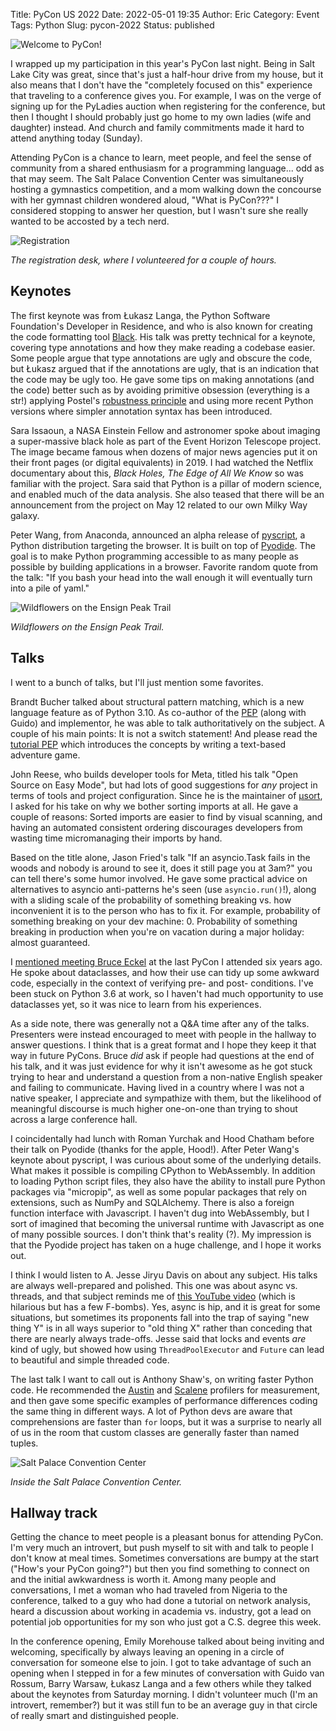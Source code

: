 Title: PyCon US 2022
Date: 2022-05-01 19:35
Author: Eric
Category: Event
Tags: Python
Slug: pycon-2022
Status: published

![Welcome to PyCon!]({static}/images/pycon-2022-welcome.jpg)

I wrapped up my participation in this year's PyCon last night. Being in Salt
Lake City was great, since that's just a half-hour drive from my house, but it
also means that I don't have the "completely focused on this" experience that
traveling to a conference gives you. For example, I was on the verge of signing
up for the PyLadies auction when registering for the conference, but then I
thought I should probably just go home to my own ladies (wife and daughter)
instead. And church and family commitments made it hard to attend anything
today (Sunday).

Attending PyCon is a chance to learn, meet people, and feel the sense of
community from a shared enthusiasm for a programming language... odd as that
may seem. The Salt Palace Convention Center was simultaneously hosting a
gymnastics competition, and a mom walking down the concourse with her gymnast
children wondered aloud, "What is PyCon???" I considered stopping to answer her
question, but I wasn't sure she really wanted to be accosted by a tech nerd.

![Registration]({static}/images/pycon-2022-registration.jpg)

*The registration desk, where I volunteered for a couple of hours.*

## Keynotes

The first keynote was from Łukasz Langa, the Python Software Foundation's
Developer in Residence, and who is also known for creating the code formatting
tool [Black](https://github.com/psf/black). His talk was pretty technical for
a keynote, covering type annotations and how they make reading a codebase
easier. Some people argue that type annotations are ugly and obscure the code,
but Łukasz argued that if the annotations are ugly, that is an indication that
the code may be ugly too. He gave some tips on making annotations (and the
code) better such as by avoiding primitive obsession (everything is a str!)
applying Postel's [robustness
principle](https://en.wikipedia.org/wiki/Robustness_principle) and using more
recent Python versions where simpler annotation syntax has been introduced.

Sara Issaoun, a NASA Einstein Fellow and astronomer spoke about imaging a
super-massive black hole as part of the Event Horizon Telescope project. The
image became famous when dozens of major news agencies put it on their front
pages (or digital equivalents) in 2019. I had watched the Netflix documentary
about this, *Black Holes, The Edge of All We Know* so was familiar with the
project. Sara said that Python is a pillar of modern science, and enabled much
of the data analysis. She also teased that there will be an announcement from
the project on May 12 related to our own Milky Way galaxy.

Peter Wang, from Anaconda, announced an alpha release of
[pyscript](https://pyscript.net/), a Python distribution targeting the browser.
It is built on top of [Pyodide](https://pyodide.org). The goal is to make
Python programming accessible to as many people as possible by building
applications in a browser. Favorite random quote from the talk: "If you bash
your head into the wall enough it will eventually turn into a pile of yaml."

![Wildflowers on the Ensign Peak
Trail]({static}/images/pycon-2022-ensign-peak-trail.jpg)

*Wildflowers on the Ensign Peak Trail.*

## Talks

I went to a bunch of talks, but I'll just mention some favorites.

Brandt Bucher talked about structural pattern matching, which is a new language
feature as of Python 3.10. As co-author of the
[PEP](https://peps.python.org/pep-0634/) (along with Guido) and implementor, he
was able to talk authoritatively on the subject. A couple of his main points:
It is not a switch statement! And please read the [tutorial
PEP](https://peps.python.org/pep-0636/) which introduces the concepts by
writing a text-based adventure game.

John Reese, who builds developer tools for Meta, titled his talk "Open Source
on Easy Mode", but had lots of good suggestions for *any* project in terms of
tools and project configuration. Since he is the maintainer of
[μsort](https://github.com/facebookexperimental/usort), I asked for his take on
why we bother sorting imports at all. He gave a couple of reasons: Sorted
imports are easier to find by visual scanning, and having an automated
consistent ordering discourages developers from wasting time micromanaging
their imports by hand.

Based on the title alone, Jason Fried's talk "If an asyncio.Task fails in the
woods and nobody is around to see it, does it still page you at 3am?" you can
tell there's some humor involved. He gave some practical advice on alternatives
to asyncio anti-patterns he's seen (use `asyncio.run()`!), along with a sliding
scale of the probability of something breaking vs. how inconvenient it is to
the person who has to fix it. For example, probability of something breaking on
your dev machine: 0. Probability of something breaking in production when
you're on vacation during a major holiday: almost guaranteed.

I [mentioned meeting Bruce Eckel]({filename}/pycon-2016-day-2.md) at the last
PyCon I attended six years ago. He spoke about dataclasses, and how their use
can tidy up some awkward code, especially in the context of verifying pre- and
post- conditions. I've been stuck on Python 3.6 at work, so I haven't had much
opportunity to use dataclasses yet, so it was nice to learn from his
experiences.

As a side note, there was generally not a Q&A time after any of the talks.
Presenters were instead encouraged to meet with people in the hallway to answer
questions. I think that is a great format and I hope they keep it that way in
future PyCons. Bruce *did* ask if people had questions at the end of his talk,
and it was just evidence for why it isn't awesome as he got stuck trying to
hear and understand a question from a non-native English speaker and failing to
communicate. Having lived in a country where I was not a native speaker, I
appreciate and sympathize with them, but the likelihood of meaningful discourse
is much higher one-on-one than trying to shout across a large conference hall.

I coincidentally had lunch with Roman Yurchak and Hood Chatham before their
talk on Pyodide (thanks for the apple, Hood!). After Peter Wang's keynote about
pyscript, I was curious about some of the underlying details. What makes it
possible is compiling CPython to WebAssembly. In addition to loading Python
script files, they also have the ability to install pure Python packages via
"micropip", as well as some popular packages that rely on extensions, such as
NumPy and SQLAlchemy. There is also a foreign function interface with
Javascript. I haven't dug into WebAssembly, but I sort of imagined that
becoming the universal runtime with Javascript as one of many possible sources.
I don't think that's reality (?). My impression is that the Pyodide project has
taken on a huge challenge, and I hope it works out.

I think I would listen to A. Jesse Jiryu Davis on about any subject. His talks
are always well-prepared and polished. This one was about async vs. threads,
and that subject reminds me of [this YouTube
video](https://www.youtube.com/watch?v=bzkRVzciAZg) (which is hilarious but
has a few F-bombs). Yes, async is hip, and it is great for some situations, but
sometimes its proponents fall into the trap of saying "new thing Y" is in all
ways superior to "old thing X" rather than conceding that there are nearly
always trade-offs. Jesse said that locks and events *are* kind of ugly, but
showed how using `ThreadPoolExecutor` and `Future` can lead to beautiful and
simple threaded code.

The last talk I want to call out is Anthony Shaw's, on writing faster Python
code. He recommended the [Austin](https://github.com/P403n1x87/austin) and
[Scalene](https://github.com/plasma-umass/scalene) profilers for measurement,
and then gave some specific examples of performance differences coding the same
thing in different ways. A lot of Python devs are aware that comprehensions are
faster than `for` loops, but it was a surprise to nearly all of us in the room
that custom classes are generally faster than named tuples.

![Salt Palace Convention Center]({static}/images/pycon-2022-salt-palace.jpg)

*Inside the Salt Palace Convention Center.*

## Hallway track

Getting the chance to meet people is a pleasant bonus for attending PyCon. I'm
very much an introvert, but push myself to sit with and talk to people I don't
know at meal times. Sometimes conversations are bumpy at the start ("How's your
PyCon going?") but then you find something to connect on and the initial
awkwardness is worth it. Among many people and conversations, I met a woman
who had traveled from Nigeria to the conference, talked to a guy who had done a
tutorial on network analysis, heard a discussion about working in academia vs.
industry, got a lead on potential job opportunities for my son who just got a
C.S. degree this week.

In the conference opening, Emily Morehouse talked about being inviting and
welcoming, specifically by always leaving an opening in a circle of
conversation for someone else to join. I got to take advantage of such an
opening when I stepped in for a few minutes of conversation with Guido van
Rossum, Barry Warsaw, Łukasz Langa and a few others while they talked about the
keynotes from Saturday morning. I didn't volunteer much (I'm an introvert,
remember?) but it was still fun to be an average guy in that circle of really
smart and distinguished people.
